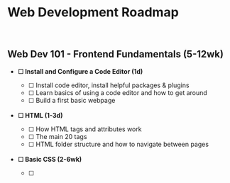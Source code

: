  <h1>Web Development Roadmap</h1>
 </br>
 <h2>Web Dev 101 - Frontend Fundamentals (5-12wk)</h2>
 <ul>
    <li><b>☐ Install and Configure a Code Editor (1d)</b></li>
        <ul><li>☐ Install code editor, install helpful packages & plugins</li>
            <li>☐ Learn basics of using a code editor and how to get around</li>
            <li>☐ Build a first basic webpage</li>
        </ul>
    </br>
    <li><b>☐ HTML (1-3d) </b></li>
        <ul><li>☐ How HTML tags and attributes work </li>
            <li>☐ The main 20 tags </li>
            <li>☐ HTML folder structure and how to navigate between pages </li>
        </ul>
    </br>
    <li><b>☐ Basic CSS (2-6wk) </b></li>
        <ul><li>☐ <style> tags, <link> tags, style attributes </li>
            <li>☐ Creating CSS rules, how CSS selectors work, changing basic properties </li>
            <li>☐ Get really good at drawing boxes (layouts) with flexbox and grid </li>
            <li>☐ Start learning the "tricks" to doing things you don't know how to do e.g. show an image as a circle, fade colors when you hover </li>
            <li>☐ Using a CSS reset </li>
            <li>☐ Learn to build entire websites from just a design/mockup </li>
        </ul>
    </br>
    <li><b>☐ JavaScript Fundamentals (2-6wk) </b></li>
        <ul><li>☐ Programming basics: variables, functions, flow control (conditionals, loops) </li>
            <li>☐ Querying, selecting, working with DOM (HTML) elements </li>
            <li>☐ Event listeners and doing things in JS as users interact with your webpage </li>
            <li>☐ XHR requests to load data into your app </li>
            <li>☐ How to embed other scripts into your pages </li>
        </ul>
    </br>
    <li><b>☐ Understand How a Webpage Works (1d) </b></li>
        <ul><li>☐ What is DNS? </li>
            <li>☐ What is a webserver/webhost? </li>
            <li>☐ What happens when I type somewebsite.com into a browser and get a webpage back? </li>
            <li>☐ What process does the browser go through to turn html into a visible page? </li>
        </ul>
    </br>
    <li><b>How to publish websites at this point? </b></li>
        <ul><li>☐ Find a good web hosting to get a website up </li>
        </ul>
    </br>
 </ul> 
  
